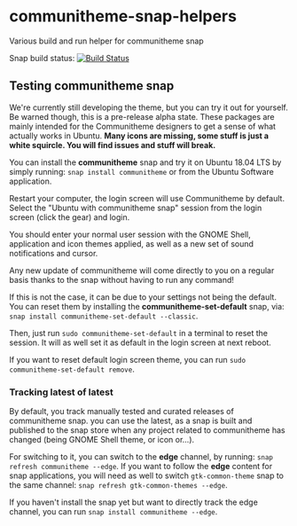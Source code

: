 # communitheme-snap-helpers
Various build and run helper for communitheme snap

Snap build status: [![Build Status](https://travis-ci.org/ubuntu/communitheme-snap-helpers.svg?branch=master)](https://travis-ci.org/ubuntu/communitheme-snap-helpers)

## Testing communitheme snap

We're currently still developing the theme, but you can try it out for yourself. Be warned though, this is a pre-release alpha state. These packages are mainly intended for the Communitheme designers to get a sense of what actually works in Ubuntu. **Many icons are missing, some stuff is just a white squircle. You will find issues and stuff will break.**

You can install the **communitheme** snap and try it on Ubuntu 18.04 LTS by simply running: `snap install communitheme` or from the Ubuntu Software application.

Restart your computer, the login screen will use Communitheme by default. Select the "Ubuntu with communitheme snap" session from the login screen (click the gear) and login.

You should enter your normal user session with the GNOME Shell, application and icon themes applied, as well as a new set
of sound notifications and cursor.

Any new update of communitheme will come directly to you on a regular basis thanks to the snap without having to run any command!

If this is not the case, it can be due to your settings not being the default. You can reset them by installing the **communitheme-set-default** snap, via: `snap install communitheme-set-default --classic`.

Then, just run `sudo communitheme-set-default` in a terminal to reset the session. It will as well set it as default in the login screen at next reboot.

If you want to reset default login screen theme, you can run `sudo communitheme-set-default remove`.

### Tracking latest of latest

By default, you track manually tested and curated releases of communitheme snap. you can use the latest, as a snap is built
and published to the snap store when any project related to communitheme has changed (being GNOME Shell theme, or icon or…).

For switching to it, you can switch to the **edge** channel, by running: `snap refresh communitheme --edge`.
If you want to follow the **edge** content for snap applications, you will need as well to switch `gtk-common-theme` snap
to the same channel: `snap refresh gtk-common-themes --edge`.

If you haven't install the snap yet but want to directly track the edge channel, you can run `snap install communitheme --edge`.

